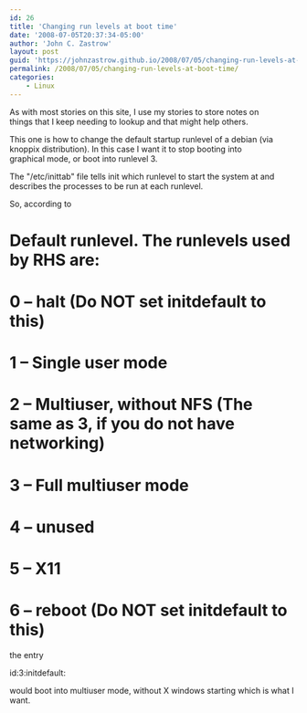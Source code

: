 ```yaml
---
id: 26
title: 'Changing run levels at boot time'
date: '2008-07-05T20:37:34-05:00'
author: 'John C. Zastrow'
layout: post
guid: 'https://johnzastrow.github.io/2008/07/05/changing-run-levels-at-boot-time/'
permalink: /2008/07/05/changing-run-levels-at-boot-time/
categories:
    - Linux
---
```


As with most stories on this site, I use my stories to store notes on  
things that I keep needing to lookup and that might help others.

This one is how to change the default startup runlevel of a debian (via  
knoppix distribution). In this case I want it to stop booting into  
graphical mode, or boot into runlevel 3.

The "/etc/inittab" file tells init which runlevel to start the system at and describes the processes to be run at each runlevel.

So, according to

# Default runlevel. The runlevels used by RHS are:  
 # 0 – halt (Do NOT set initdefault to this)  
 # 1 – Single user mode  
 # 2 – Multiuser, without NFS (The same as 3, if you do not have networking)  
 # 3 – Full multiuser mode  
 # 4 – unused  
 # 5 – X11  
 # 6 – reboot (Do NOT set initdefault to this)

 the entry

 id:3:initdefault:

would boot into multiuser mode, without X windows starting which is what I want.